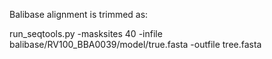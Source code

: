 Balibase alignment is trimmed as:

run_seqtools.py -masksites 40 -infile balibase/RV100_BBA0039/model/true.fasta -outfile tree.fasta



